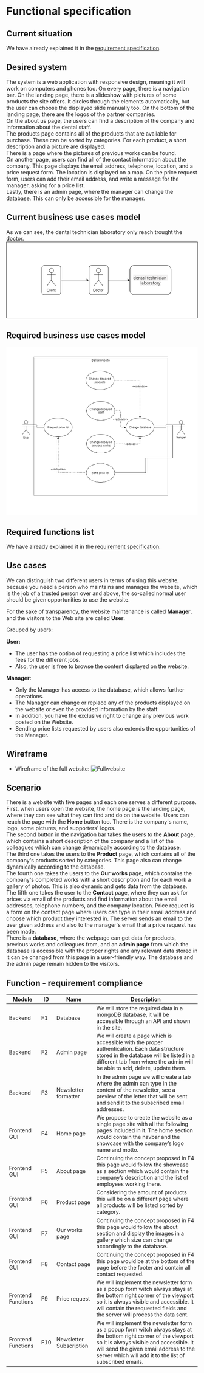# Functional specification 
## Current situation
We have already explained it in the [requirement specification](Requirement%20specification.md#current-situation).
## Desired system 
The system is a web application with responsive design, meaning it will work on computers and phones too. On every page, there is a navigation bar. On the landing page, there is a slideshow with pictures of some products the site offers. It circles through the elements automatically, but the user can choose the displayed slide manually too. On the bottom of the landing page, there are the logos of the partner companies.  
On the about us page, the users can find a description of the company and information about the dental staff.  
The products page contains all of the products that are available for purchase. These can be sorted by categories. For each product, a short description and a picture are displayed.  
There is a page where the pictures of previous works can be found.  
On another page, users can find all of the contact information about the company. This page displays the email address, telephone, location, and a price request form. The location is displayed on a map. On the price request form, users can add their email address, and write a message for the manager, asking for a price list.  
Lastly, there is an admin page, where the manager can change the database. This can only be accessible for the manager.  
## Current business use cases model
As we can see, the dental technician laboratory only reach trought the doctor.
![Current business use cases model](https://github.com/afplabor2019/asd123/blob/master/DentalWebsiteProject/Images/func_spec_CurrentBusinessModell.png)
## Required business use cases model 
![Required business use cases model UML](https://github.com/afplabor2019/asd123/blob/master/DentalWebsiteProject/Images/funcSpecRequiredUML.png)
## Required functions list
We have already explained it in the [requirement specification](Requirement%20specification.md#required-functions-list).
## Use cases
We can distinguish two different users in terms of using this website,
because you need a person who maintains and manages the website, which is the job of a trusted person over
and above, the so-called normal user should be given opportunities to use the website.

For the sake of transparency, the website maintenance is called <b>Manager</b>, and the visitors to the Web site are called <b>User</b>.

Grouped by users:

<b>User:</b>

<ul>
  <li>The user has the option of requesting a price list which includes the fees for the different jobs.</li>
  <li>Also, the user is free to browse the content displayed on the website.</li>
</ul>

<b>Manager:</b>

<ul>
<li>Only the Manager has access to the database, which allows further operations.</li>
<li>The Manager can change or replace any of the products displayed on the website or even the provided information by the staff.</li>
<li>In addition, you have the exclusive right to change any previous work posted on the Website.</li>
<li>Sending price lists requested by users also extends the opportunities of the Manager.</li>
</ul>

## Wireframe
+ Wireframe of the full website:
![Fullwebsite](https://github.com/afplabor2019/asd123/blob/master/DentalWebsiteProject/Images/wireframeOftheWebsite)
## Scenario
There is a website with five pages and each one serves a different purpose.  
First, when users open the website, the home page is the landing page, where they can see what they can find and do on the website. Users can reach the page with the <b>Home</b> button too. There is the company's name, logo, some pictures, and supporters' logos.  
The second button in the navigation bar takes the users to the <b>About</b> page, which contains a short description of the company and a list of the colleagues which can change dynamically according to the database.  
The third one takes the users to the <b>Product</b> page, which contains all of the company's products sorted by categories. This page also can change dynamically according to the database.  
The fourth one takes the users to the <b>Our works</b> page, which contains the company's completed works with a short description and for each work a gallery of photos. This is also dynamic and gets data from the database.  
The fifth one takes the user to the <b>Contact</b> page, where they can ask for prices via email of the products and find information about the email addresses, telephone numbers, and the company location. Price request is a form on the contact page where users can type in their email address and choose which product they interested in. The server sends an email to the user given address and also to the manager's email that a price request has been made.  
There is a <b>database</b>, where the webpage can get data for products, previous works and colleagues from, and an <b>admin page</b> from which the database is accessible with the proper rights and any relevant data stored in it can be changed from this page in a user-friendly way. The database and the admin page remain hidden to the visitors.  

## Function - requirement compliance
|    Module                  |    ID     |    Name                         |    Description                                                                                                                                                                                                                                                                   |
|----------------------------|-----------|---------------------------------|----------------------------------------------------------------------------------------------------------------------------------------------------------------------------------------------------------------------------------------------------------------------------------|
|    Backend                 |    F1     |    Database                     |    We will store   the required data in a mongoDB database, it will be accessible through an API   and shown in the site.                                                                                                                                                        |
|    Backend                 |    F2     |    Admin page                   |    We will create a   page which is accessible with the proper authentication. Each data structure   stored in the database will be listed in a different tab from where the admin   will be able to add, delete, update them.                                                   |
|    Backend                 |    F3     |    Newsletter   formatter       |    In the admin   page we will create a tab where the admin can type in the content of the   newsletter, see a preview of the letter that will be sent and send it to the   subscribed email addresses.                                                                          |
|    Frontend GUI            |    F4     |    Home page                    |    We propose to   create the website as a single page site with all the following pages included   in it. The home section would contain the navbar and the showcase with the   company’s logo name and motto.                                                                  |
|    Frontend GUI            |    F5     |    About page                   |    Continuing the   concept proposed in F4 this page would follow the showcase as a section which   would contain the company’s description and the list of employees working   there.                                                                                           |
|    Frontend GUI            |    F6     |    Product page                 |    Considering the amount   of products this will be on a different page where all products will be   listed sorted by category.                                                                                                                                                 |
|    Frontend GUI            |    F7     |    Our works page               |    Continuing the   concept proposed in F4 this page would follow the about section and display   the images in a gallery which size can change accordingly to the database.                                                                                                     |
|    Frontend GUI            |    F8     |    Contact page                 |    Continuing the   concept proposed in F4 this page would be at the bottom of the page before   the footer and contain all contact requested.                                                                                                                                   |
|    Frontend   Functions    |    F9     |    Price request                |    We will implement   the newsletter form as a popup form witch always stays at the bottom right   corner of the viewport so it is always visible and accessible. It will   contain the requested fields and the server will process the data sent.                             |
|    Frontend   Functions    |    F10    |    Newsletter   Subscription    |    We will implement   the newsletter form as a popup form witch always stays at the bottom right   corner of the viewport so it is always visible and accessible. It will send   the given email address to the server which will add it to the list of subscribed   emails.    |
